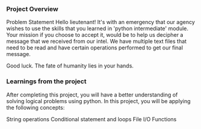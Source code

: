### Project Overview

 Problem Statement
Hello lieutenant! It's with an emergency that our agency wishes to use the skills that you learned in 'python intermediate' module. Your mission if you choose to accept it, would be to help us decipher a message that we received from our intel. We have multiple text files that need to be read and have certain operations performed to get our final message.

Good luck. The fate of humanity lies in your hands.


### Learnings from the project

 After completing this project, you will have a better understanding of solving logical problems using python. In this project, you will be applying the following concepts:

String operations Conditional statement and loops File I/O Functions


